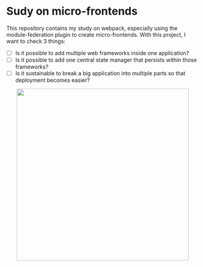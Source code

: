 # Sudy on micro-frontends

This repository contains my study on webpack, especially using the module-federation plugin to create micro-frontends. With this project, I want to check 3 things:

- [ ] Is it possible to add multiple web frameworks inside one application?
- [ ] Is it possible to add one central state manager that persists within those frameworks?
- [ ] Is it sustainable to break a big application into multiple parts so that deployment becomes easier?

<p align="center">
    <img width="450px" src="https://user-images.githubusercontent.com/68255804/169927609-56ad24ca-c57f-4fdf-bf8b-3428b1dacc39.gif" />
</p>
